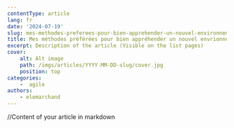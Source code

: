 ```yaml
---
contentType: article
lang: fr
date: '2024-07-19'
slug: mes-methodes-preferees-pour-bien-apprehender-un-nouvel-environnement-de-travail
title: Mes méthodes préférées pour bien appréhender un nouvel envrionnement de travail.
excerpt: Description of the article (Visible on the list pages)
cover:
    alt: Alt image
    path: /imgs/articles/YYYY-MM-DD-slug/cover.jpg
    position: top
categories:
    -  agile
authors:
    - elemarchand
---
```

//Content of your article in markdown